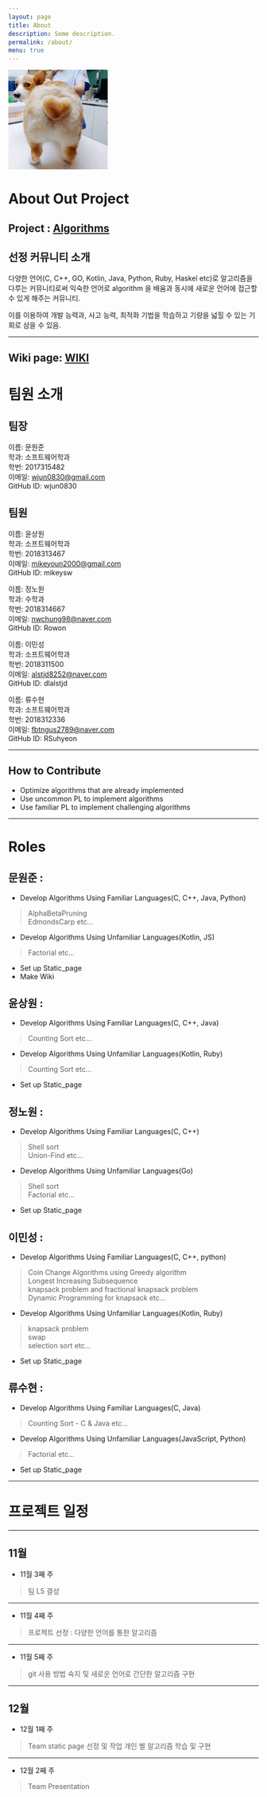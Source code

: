 ```yaml
---
layout: page
title: About
description: Some description.
permalink: /about/
menu: true
---
```


<img class="img-rounded" src="https://raw.githubusercontent.com/19-2-SKKU-OSS/2019-2-OSS-L5/master/assets/img/uploads/WJ.jpg" alt="TeamL5" width="200">


# About Out Project

## Project : [Algorithms](https://github.com/Thuva4/Algorithms)

## 선정 커뮤니티 소개  
다양한 언어(C, C++, GO, Kotlin, Java, Python, Ruby, Haskel etc)로
알고리즘을 다루는 커뮤니티로써 익숙한 언어로 algorithm 을 배움과 동시에 새로운 언어에 접근할 수 있게 해주는 커뮤니티.

이를 이용하여 개발 능력과, 사고 능력, 최적화 기법을 학습하고 기량을 넓힐 수 있는 기회로 삼을 수 있음.

-----------
## Wiki page: [WIKI](https://github.com/19-2-SKKU-OSS/2019-2-OSS-L5/wiki)

# 팀원 소개

## 팀장
이름: 문원준  
학과: 소프트웨어학과   
학번: 2017315482  
이메일: wjun0830@gmail.com  
GitHub ID: wjun0830  

## 팀원
이름:  윤상원  
학과: 소프트웨어학과  
학번:  2018313467  
이메일:  mikeyoun2000@gmail.com  
GitHub ID:  mikeysw  

이름: 정노원  
학과: 수학과  
학번: 2018314667   
이메일: nwchung98@naver.com  
GitHub ID: Rowon  

이름: 이민성  
학과: 소프트웨어학과  
학번: 2018311500  
이메일: alstjd8252@naver.com  
GitHub ID: dlalstjd  

이름: 류수현  
학과: 소프트웨어학과  
학번: 2018312336  
이메일: fbtngus2789@naver.com  
GitHub ID: RSuhyeon  


-------------

## How to Contribute

* Optimize algorithms that are already implemented
* Use uncommon PL to implement algorithms
* Use familiar PL to implement challenging algorithms

-----------

# Roles

## 문원준 : 
* Develop Algorithms Using Familiar Languages(C, C++, Java, Python) 

> AlphaBetaPruning  
> EdmondsCarp  etc...

* Develop Algorithms Using Unfamiliar Languages(Kotlin, JS)

> Factorial etc...

* Set up Static_page 
* Make Wiki  
    
## 윤상원 :
* Develop Algorithms Using Familiar Languages(C, C++, Java) 

> Counting Sort etc...

* Develop Algorithms Using Unfamiliar Languages(Kotlin, Ruby)

> Counting Sort etc...

* Set up Static_page  

## 정노원 :
* Develop Algorithms Using Familiar Languages(C, C++) 

> Shell sort  
> Union-Find  etc...

* Develop Algorithms Using Unfamiliar Languages(Go)

> Shell sort  
> Factorial etc...

* Set up Static_page  

## 이민성 :
* Develop Algorithms Using Familiar Languages(C, C++, python) 

> Coin Change Algorithms using Greedy algorithm  
> Longest Increasing Subsequence  
> knapsack problem and fractional knapsack problem  
> Dynamic Programming for knapsack etc...  

* Develop Algorithms Using Unfamiliar Languages(Kotlin, Ruby)

> knapsack problem  
> swap   
> selection sort etc...  
* Set up Static_page  

## 류수현 :
* Develop Algorithms Using Familiar Languages(C, Java) 

> Counting Sort - C & Java   etc...

* Develop Algorithms Using Unfamiliar Languages(JavaScript, Python)

> Factorial etc...

* Set up Static_page 

---------------

# 프로젝트 일정

***

## 11월
* 11월 3째 주
> 팀 L5 결성

***

* 11월 4째 주
> 프로젝트 선정 : 다양한 언어를 통한 알고리즘

***

* 11월 5째 주
> git 사용 방법 숙지 및 새로운 언어로 간단한 알고리즘 구현


***

## 12월

* 12월 1째 주
> Team static page 선정 및 작업
> 개인 별 알고리즘 학습 및 구현

***

* 12월 2째 주
> Team Presentation


